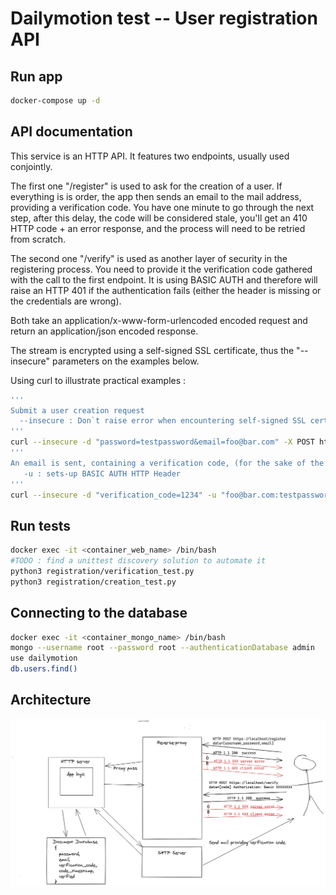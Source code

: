 # Dailymotion test -- User registration API

## Run app
```sh
docker-compose up -d
```
## API documentation
This service is an HTTP API. It features two endpoints, usually used conjointly.

The first one "/register" is used to ask for the creation of a user. If everything is is order, the app then sends an email to the mail address, providing a verification code. You have one minute to go through the next step, after this delay, the code will be considered stale, you'll get an 410 HTTP code + an error response, and the process will need to be retried from scratch.

The second one "/verify" is used as another layer of security in the registering process. You need to provide it the verification code gathered with the call to the first endpoint. It is using BASIC AUTH and therefore will raise an HTTP 401 if the authentication fails (either the header is missing or the credentials are wrong).

Both take an application/x-www-form-urlencoded encoded request and return an application/json encoded response.

The stream is encrypted using a self-signed SSL certificate, thus the "--insecure" parameters on the examples below.

Using curl to illustrate practical examples :

```sh
'''
Submit a user creation request
  --insecure : Don`t raise error when encountering self-signed SSL certificates
'''
curl --insecure -d "password=testpassword&email=foo@bar.com" -X POST https://localhost/register
'''
An email is sent, containing a verification code, (for the sake of the exercise, the code is also returned by the previous request as an HTTP data) get that code and use it to validate the creation
   -u : sets-up BASIC AUTH HTTP Header
'''
curl --insecure -d "verification_code=1234" -u "foo@bar.com:testpassword" -X POST https://localhost/verify
```
## Run tests
```sh
docker exec -it <container_web_name> /bin/bash  
#TODO : find a unittest discovery solution to automate it   
python3 registration/verification_test.py
python3 registration/creation_test.py 
```

## Connecting to the database
```sh
docker exec -it <container_mongo_name> /bin/bash
mongo --username root --password root --authenticationDatabase admin
use dailymotion
db.users.find()
```

## Architecture 
![plot](./assets/Architecture.png)

